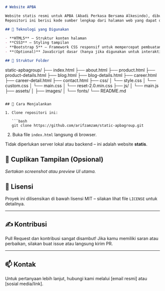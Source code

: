 ```markdown
# Website APBA

Website statis resmi untuk APBA (Abadi Perkasa Bersama Alkesindo), dibuat menggunakan **HTML5**, **CSS3**, dan **Bootstrap 5**.  
Repositori ini berisi kode sumber lengkap dari halaman web yang dapat digunakan untuk keperluan informasi publik, presentasi organisasi, atau dokumentasi online.

## 🔧 Teknologi yang Digunakan

- **HTML5** – Struktur konten halaman
- **CSS3** – Styling tampilan
- **Bootstrap 5** – Framework CSS responsif untuk mempercepat pembuatan UI
- **(Optional)** JavaScript dasar (hanya jika digunakan untuk interaktivitas ringan)

## 📂 Struktur Folder

```

static-apbagroup/
├── index.html
├── about.html
├── product.html
├── product-details.html
├── blog.html
├── blog-details.html
├── career.html
├── career-detail.html
├── contact.html
├── css/
│   └── style.css
│   └── custom.css
│   └── main.css
│   └── reset-2.0.min.css
├── js/
│   └── main.js
├── assets/
│   ├── images/
│   └── fonts/
└── README.md

````

## 🚀 Cara Menjalankan

1. Clone repositori ini:

   ```bash
   git clone https://github.com/arifzamzam/static-apbagroup.git
````

2. Buka file `index.html` langsung di browser.

Tidak diperlukan server lokal atau backend – ini adalah website **statis**.

## 📸 Cuplikan Tampilan (Opsional)

*Sertakan screenshot atau preview UI utama.*

## 📄 Lisensi

Proyek ini dilisensikan di bawah lisensi MIT – silakan lihat file `LICENSE` untuk detailnya.

---

## ✍️ Kontribusi

Pull Request dan kontribusi sangat disambut!
Jika kamu memiliki saran atau perbaikan, silakan buat issue atau langsung kirim PR.

---

## 📫 Kontak

Untuk pertanyaan lebih lanjut, hubungi kami melalui \[email resmi] atau \[sosial media/link].

```

